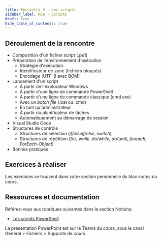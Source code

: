 ```yaml
---
title: Rencontre 9 - Les scripts
sidebar_label: R09 - Scripts
draft: true
hide_table_of_contents: true
---
```


## Déroulement de la rencontre

- Composition d'un fichier script (.ps1)
- Préparation de l'environnement d'exécution
  - Stratégie d'exécution
  - Identificateur de zone (fichiers bloqués)
  - Encodage (UTF-8 avec BOM)
- Lancement d'un script
  - À partir de l'explorateur Windows
  - À partir d'une ligne de commande PowerShell
  - À partir d'une ligne de commande classique (cmd.exe)
  - Avec un *batch file* (.bat ou .cmd)
  - En tant qu'administrateur
  - À partir du planificateur de tâches
  - Automatiquement au démarrage de session
- Visual Studio Code
- Structures de contrôle
  - Structures de sélection (*if/elseif/else*, *switch*)
  - Structures de répétition (*for*, *while*, *do/while*, *do/until*, *foreach*, *ForEach-Object*)
- Bonnes pratiques

## Exercices à réaliser

Les exercices se trouvent dans votre section personnelle du bloc-notes du cours.


## Ressources et documentation

Référez-vous aux rubriques suivantes dans la section Notions:
- [Les scripts PowerShell](/notions/scripts)

La présentation PowerPoint est sur le Teams du cours, sous le canal Général > Fichiers > Supports de cours.




